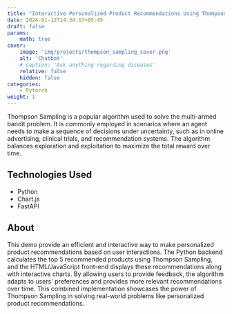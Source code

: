```yaml
---
title: "Interactive Personalized Product Recommendations Using Thompson Sampling"
date: 2024-01-12T14:34:17+05:45
draft: false
params:
    math: true
cover:
    image: 'img/projects/thompson_sampling_cover.png'
    alt: 'Chatbot'
    # caption: 'Ask anything regarding diseases'
    relative: false
    hidden: false
categories:
    - Pytorch
weight: 1
---
```



Thompson Sampling is a popular algorithm used to solve the multi-armed bandit problem. It is commonly employed in scenarios where an agent needs to make a sequence of decisions under uncertainty, such as in online advertising, clinical trials, and recommendation systems. The algorithm balances exploration and exploitation to maximize the total reward over time.

## Technologies Used
- Python
- Chart.js
- FastAPI

## About
This demo provide an efficient and interactive way to make personalized product recommendations based on user interactions. The Python backend calculates the top 5 recommended products using Thompson Sampling, and the HTML/JavaScript front-end displays these recommendations along with interactive charts. By allowing users to provide feedback, the algorithm adapts to users' preferences and provides more relevant recommendations over time. This combined implementation showcases the power of Thompson Sampling in solving real-world problems like personalized product recommendations.

<!-- ## Examples

![chat4](https://raw.githubusercontent.com/shulavkarki/shulavkarki.github.io/master/static/img/projects/caption2.jpg)

## Code

[Github](https://github.com/shulavkarki/Image-Caption-Generator) -->